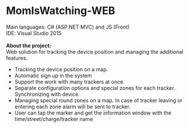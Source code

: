 # MomIsWatching-WEB
Main languages: C# (ASP.NET MVC) and JS (Front)<br>
IDE: Visual Studio 2015<br>
<br>
<b>About the project:</b><br>
Web solution for tracking the device position and managing the additional features.
<ul>
  <li>Tracking the device position on a map.</li>
  <li>Automatic sign up in the system</li>
  <li>Support the work with many trackers at once.</li>
  <li>Separate configuration options and special zones for each tracker. Synchronizing with device.</li>
  <li>Managing special round zones on a map. In case of tracker leaving or entering each zone alarm will be sent to tracker.</li>
  <li>User can tap the marker and get the information window with the time/street/charge/tracker name</li>
</ul>
